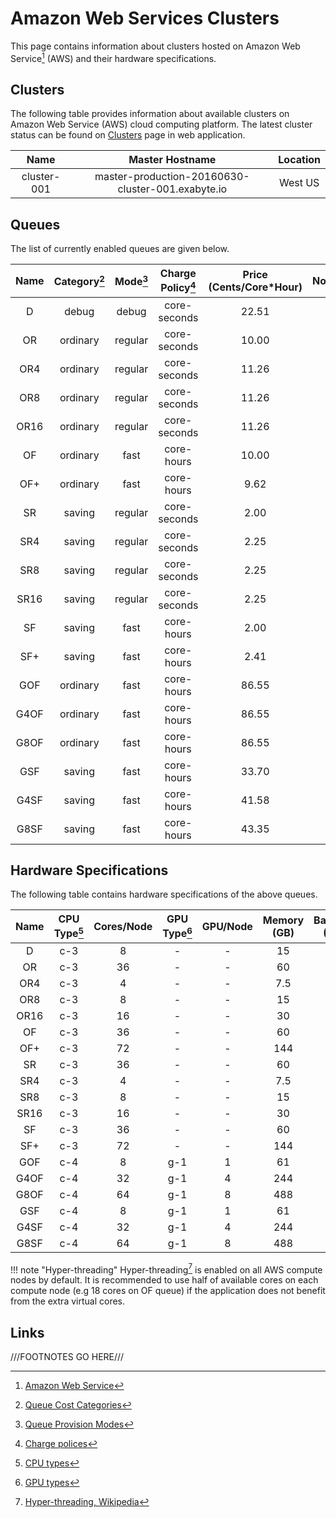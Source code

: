 # Amazon Web Services Clusters

This page contains information about clusters hosted on Amazon Web Service[^1] (AWS) and their hardware specifications.

## Clusters

The following table provides information about available clusters on Amazon Web Service (AWS) cloud computing platform. The latest cluster status can be found on <a href="https://platform.exabyte.io/clusters" target="_blank">Clusters</a> page in web application.

| Name        | Master Hostname                                   | Location |
| :---:       | :---:                                             | :---:    |
| cluster-001 | master-production-20160630-cluster-001.exabyte.io | West US  |

## Queues

The list of currently enabled queues are given below.

| Name  | Category[^2] | Mode[^3] | Charge Policy[^4] | Price (Cents/Core*Hour) | Nodes/Job | Max Nodes |
| :---: | :---:        | :---:    | :---:             | :---:                   | :---:     | :---:     |
| D     | debug        | debug    | core-seconds      | 22.51                   | 1         | 10        |
| OR    | ordinary     | regular  | core-seconds      | 10.00                   | 1         | 10        |
| OR4   | ordinary     | regular  | core-seconds      | 11.26                   | 1         | 20        |
| OR8   | ordinary     | regular  | core-seconds      | 11.26                   | 1         | 20        |
| OR16  | ordinary     | regular  | core-seconds      | 11.26                   | 1         | 20        |
| OF    | ordinary     | fast     | core-hours        | 10.00                   | &le;50    | 100       |
| OF+   | ordinary     | fast     | core-hours        | 9.62                    | &le;50    | 10        |
| SR    | saving       | regular  | core-seconds      | 2.00                    | 1         | 10        |
| SR4   | saving       | regular  | core-seconds      | 2.25                    | 1         | 20        |
| SR8   | saving       | regular  | core-seconds      | 2.25                    | 1         | 20        |
| SR16  | saving       | regular  | core-seconds      | 2.25                    | 1         | 20        |
| SF    | saving       | fast     | core-hours        | 2.00                    | &le;50    | 100       |
| SF+   | saving       | fast     | core-hours        | 2.41                    | &le;50    | 10        |
| GOF   | ordinary     | fast     | core-hours        | 86.55                   | &le;50    | 10        |
| G4OF  | ordinary     | fast     | core-hours        | 86.55                   | &le;50    | 10        |
| G8OF  | ordinary     | fast     | core-hours        | 86.55                   | &le;50    | 10        |
| GSF   | saving       | fast     | core-hours        | 33.70                   | &le;50    | 10        |
| G4SF  | saving       | fast     | core-hours        | 41.58                   | &le;50    | 10        |
| G8SF  | saving       | fast     | core-hours        | 43.35                   | &le;50    | 10        |

## Hardware Specifications

The following table contains hardware specifications of the above queues. 

| Name  | CPU Type[^5] | Cores/Node | GPU Type[^6] | GPU/Node | Memory (GB) | Bandwidth (Gbps) |
| :---: | :---:        | :---:      | :---:        | :---:    | :---:       | :---:            |
| D     | c-3          | 8          | -            | -        | 15          | &le;10           |
| OR    | c-3          | 36         | -            | -        | 60          | &le;10           |
| OR4   | c-3          | 4          | -            | -        | 7.5         | &le;10           |
| OR8   | c-3          | 8          | -            | -        | 15          | &le;10           |
| OR16  | c-3          | 16         | -            | -        | 30          | &le;10           |
| OF    | c-3          | 36         | -            | -        | 60          | 10               |
| OF+   | c-3          | 72         | -            | -        | 144         | 25               |
| SR    | c-3          | 36         | -            | -        | 60          | 10               |
| SR4   | c-3          | 4          | -            | -        | 7.5         | &le;10           |
| SR8   | c-3          | 8          | -            | -        | 15          | &le;10           |
| SR16  | c-3          | 16         | -            | -        | 30          | &le;10           |
| SF    | c-3          | 36         | -            | -        | 60          | 10               |
| SF+   | c-3          | 72         | -            | -        | 144         | 25               |
| GOF   | c-4          | 8          | g-1          | 1        | 61          | 10               |
| G4OF  | c-4          | 32         | g-1          | 4        | 244         | 10               |
| G8OF  | c-4          | 64         | g-1          | 8        | 488         | 25               |
| GSF   | c-4          | 8          | g-1          | 1        | 61          | 10               |
| G4SF  | c-4          | 32         | g-1          | 4        | 244         | 10               |
| G8SF  | c-4          | 64         | g-1          | 8        | 488         | 25               |


!!! note "Hyper-threading"
    Hyper-threading[^7] is enabled on all AWS compute nodes by default. It is recommended to use half of available cores on each compute node (e.g 18 cores on OF queue) if the application does not benefit from the extra virtual cores.

## Links

[^1]: [Amazon Web Service](https://aws.amazon.com/)

[^2]: [Queue Cost Categories](/infrastructure/resource/category/#cost-categories)

[^3]: [Queue Provision Modes](/infrastructure/resource/category/#provision-modes)

[^4]: [Charge polices](/infrastructure/resource/queues/#charge-policies)

[^5]: [CPU types](overview/#cpu-types)

[^6]: [GPU types](overview/#gpu-types)

[^7]: [Hyper-threading, Wikipedia](https://en.wikipedia.org/wiki/Hyper-threading)

///FOOTNOTES GO HERE///
